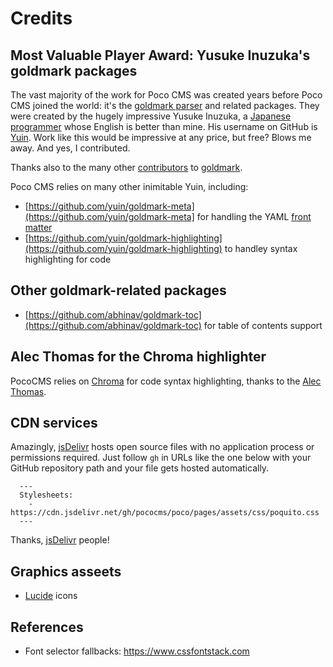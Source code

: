 # Credits

## Most Valuable Player Award: Yusuke Inuzuka's goldmark packages

The vast majority of the work for Poco CMS was created years
before Poco CMS joined the world: it's the [goldmark parser](https://github.com/yuin/goldmark) and related packages. They were created by the
hugely impressive Yusuke Inuzuka, a [Japanese programmer](http://inforno.net/) 
whose English is better than mine. His username on GitHub is 
[Yuin](https://github.com/yuin). Work like this would be impressive
at any price, but free? Blows me away. And yes, I contributed.

Thanks also to the many other [contributors](https://github.com/yuin/goldmark/graphs/contributors) to [goldmark](https://github.com/yuin/goldmark).

Poco CMS relies on many other inimitable Yuin, including:

* [https://github.com/yuin/goldmark-meta](https://github.com/yuin/goldmark-meta] for handling the YAML [front matter](front-matter.html)
* [https://github.com/yuin/goldmark-highlighting](https://github.com/yuin/goldmark-highlighting) to handley syntax highlighting for code

## Other goldmark-related packages

* [https://github.com/abhinav/goldmark-toc](https://github.com/abhinav/goldmark-toc) for table of contents support


## Alec Thomas for the Chroma highlighter

PocoCMS relies on [Chroma](https://github.com/alecthomas/chroma) 
for code syntax highlighting, thanks to the [Alec Thomas](https://github.com/alecthomas).


## CDN services

Amazingly, [jsDelivr](https://www.jsdelivr.com/) hosts open source files
with no application process or permissions required. Just follow
`gh` in URLs like the one below with your GitHub repository path
and your file gets hosted automatically. 
      
      ---
      Stylesheets: 
        - https://cdn.jsdelivr.net/gh/pococms/poco/pages/assets/css/poquito.css
      ---

Thanks, [jsDelivr](https://www.jsdelivr.com/) people!


## Graphics asseets

* [Lucide](https://lucide.dev/) icons

## References

* Font selector fallbacks: https://www.cssfontstack.com 


